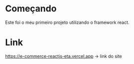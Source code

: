 # Começando

Este foi o meu primeiro projeto utilizando o framework react. 
  
# Link

https://e-commerce-reactjs-eta.vercel.app -> link do site
   
